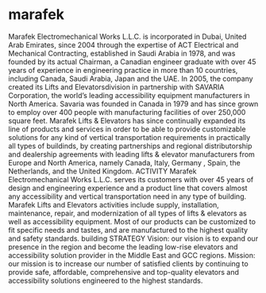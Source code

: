 # marafek
Marafek Electromechanical Works L.L.C. is incorporated in Dubai, United Arab Emirates, since 2004 through the expertise of ACT Electrical and Mechanical Contracting, established in Saudi Arabia in 1978, and was founded by its actual Chairman, a Canadian engineer graduate with over 45 years of experience in engineering practice in more than 10 countries, including Canada, Saudi Arabia, Japan and the UAE.  In 2005, the company created its Lifts and Elevatorsdivision in partnership with SAVARIA Corporation, the world’s leading accessibility equipment manufacturers in North America. Savaria was founded in Canada in 1979 and has since grown to employ over 400 people with manufacturing facilities of over 250,000 square feet.  Marafek Lifts &amp; Elevators has since continually expanded its line of products and services in order to be able to provide customizable solutions for any kind of vertical transportation requirements in practically all types of buildinds, by creating partnerships and regional distributorship and dealership agreements with leading lifts &amp; elevator manufacturers from Europe and North America, namely Canada, Italy, Germany , Spain, the Netherlands, and the United Kingdom.  ACTIVITY Marafek Electromechanical Works L.L.C. serves its customers with over 45 years of design and engineering experience and a product line that covers almost any accessibility and vertical transportation need in any type of building.  Marafek Lifts and Elevators activities include supply, installation, maintenance, repair, and modernization of all types of lifts &amp; elevators as well as accessibility equipment. Most of our products can be customized to fit specific needs and tastes, and are manufactured to the highest quality and safety standards.  building STRATEGY Vision: our vision is to expand our presence in the region and become the leading low-rise elevators and accessibility solution provider in the Middle East and GCC regions.  Mission: our mission is to increase our number of satisfied clients by continuing to provide safe, affordable, comprehensive and top-quality elevators and accessibility solutions engineered to the highest standards.
